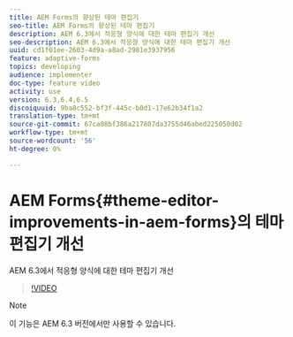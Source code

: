 ```yaml
---
title: AEM Forms의 향상된 테마 편집기
seo-title: AEM Forms의 향상된 테마 편집기
description: AEM 6.3에서 적응형 양식에 대한 테마 편집기 개선
seo-description: AEM 6.3에서 적응형 양식에 대한 테마 편집기 개선
uuid: cd1f01ee-2603-4d9a-a8ad-2981e3937956
feature: adaptive-forms
topics: developing
audience: implementer
doc-type: feature video
activity: use
version: 6.3,6.4,6.5
discoiquuid: 9ba8c552-bf3f-445c-b0d1-17e62b34f1a2
translation-type: tm+mt
source-git-commit: 67ca08bf386a217807da3755d46abed225050d02
workflow-type: tm+mt
source-wordcount: '56'
ht-degree: 0%

---
```



# AEM Forms{#theme-editor-improvements-in-aem-forms}의 테마 편집기 개선

AEM 6.3에서 적응형 양식에 대한 테마 편집기 개선

>[!VIDEO](https://video.tv.adobe.com/v/19497?quality=9&learn=on)

>[!NOTE]
>
>이 기능은 AEM 6.3 버전에서만 사용할 수 있습니다.

